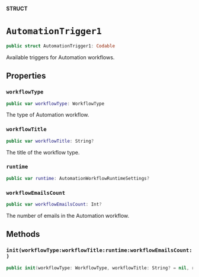 **STRUCT**

# `AutomationTrigger1`

```swift
public struct AutomationTrigger1: Codable
```

Available triggers for Automation workflows.

## Properties
### `workflowType`

```swift
public var workflowType: WorkflowType
```

The type of Automation workflow.

### `workflowTitle`

```swift
public var workflowTitle: String?
```

The title of the workflow type.

### `runtime`

```swift
public var runtime: AutomationWorkflowRuntimeSettings?
```

### `workflowEmailsCount`

```swift
public var workflowEmailsCount: Int?
```

The number of emails in the Automation workflow.

## Methods
### `init(workflowType:workflowTitle:runtime:workflowEmailsCount:)`

```swift
public init(workflowType: WorkflowType, workflowTitle: String? = nil, runtime: AutomationWorkflowRuntimeSettings? = nil, workflowEmailsCount: Int? = nil)
```
